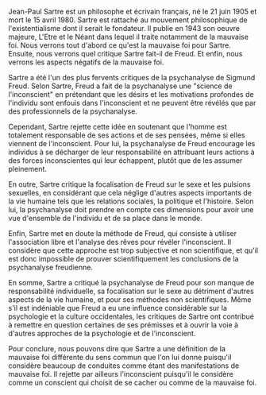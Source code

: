 Jean-Paul Sartre est un philosophe et écrivain français, né le 21 juin 1905 et mort le 15 avril 1980. Sartre est rattaché au mouvement philosophique de l'existentialisme dont il serait le fondateur. Il publie en 1943 son oeuvre majeure, L'Etre et le Néant dans lequel il traite notamment de la mauvaise foi. Nous verrons tout d'abord ce qu'est la mauvaise foi pour Sartre. Ensuite, nous verrons quel critique Sartre fait-il de Freud. Et enfin, nous verrons les aspects négatifs de la mauvaise foi.


Sartre a été l'un des plus fervents critiques de la psychanalyse de Sigmund Freud. Selon Sartre, Freud a fait de la psychanalyse une "science de l'inconscient" en prétendant que les désirs et les motivations profondes de l'individu sont enfouis dans l'inconscient et ne peuvent être révélés que par des professionnels de la psychanalyse.

Cependant, Sartre rejette cette idée en soutenant que l'homme est totalement responsable de ses actions et de ses pensées, même si elles viennent de l'inconscient. Pour lui, la psychanalyse de Freud encourage les individus à se décharger de leur responsabilité en attribuant leurs actions à des forces inconscientes qui leur échappent, plutôt que de les assumer pleinement.

En outre, Sartre critique la focalisation de Freud sur le sexe et les pulsions sexuelles, en considérant que cela néglige d'autres aspects importants de la vie humaine tels que les relations sociales, la politique et l'histoire. Selon lui, la psychanalyse doit prendre en compte ces dimensions pour avoir une vue d'ensemble de l'individu et de sa place dans le monde.

Enfin, Sartre met en doute la méthode de Freud, qui consiste à utiliser l'association libre et l'analyse des rêves pour révéler l'inconscient. Il considère que cette approche est trop subjective et non scientifique, et qu'il est donc impossible de prouver scientifiquement les conclusions de la psychanalyse freudienne.

En somme, Sartre a critiqué la psychanalyse de Freud pour son manque de responsabilité individuelle, sa focalisation sur le sexe au détriment d'autres aspects de la vie humaine, et pour ses méthodes non scientifiques. Même s'il est indéniable que Freud a eu une influence considérable sur la psychologie et la culture occidentales, les critiques de Sartre ont contribué à remettre en question certaines de ses prémisses et à ouvrir la voie à d'autres approches de la psychologie et de l'inconscient.


Pour conclure, nous pouvons dire que Sartre a une définition de la mauvaise foi différente du sens commun que l'on lui donne puisqu'il considère beaucoup de conduites comme étant des manifestations de mauvaise foi. Il rejette par ailleurs l'inconscient puisqu'il le considère comme un conscient qui choisit de se cacher ou comme de la mauvaise foi.